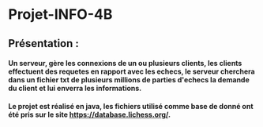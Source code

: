 # Projet-INFO-4B

## Présentation : 
#### Un serveur, gère les connexions de un ou plusieurs clients, les clients effectuent des requetes en rapport avec les echecs, le serveur cherchera dans un fichier txt de plusieurs millions de parties d'echecs la demande du client et lui enverra les informations.
#### Le projet est réalisé en java, les fichiers utilisé comme base de donné ont été pris sur le site https://database.lichess.org/.

